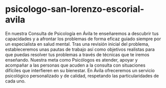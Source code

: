 # psicologo-san-lorenzo-escorial-avila
En nuestra Consulta de Psicología en Ávila te enseñaremos a descubrir tus capacidades y a afrontar los problemas de forma eficaz guiado siempre por un especialista en salud mental.  Tras una revisión inicial del problema, estableceremos unas pautas de trabajo así como objetivos realistas para que puedas resolver tus problemas a través de técnicas que te iremos enseñando.  Nuestra meta como Psicólogos es atender, apoyar y acompañar a las personas que acuden a la consulta con situaciones difíciles que interfieren en su bienestar.  En Ávila ofreceremos un servicio psicológico personalizado y de calidad, respetando las particularidades de cada uno.
